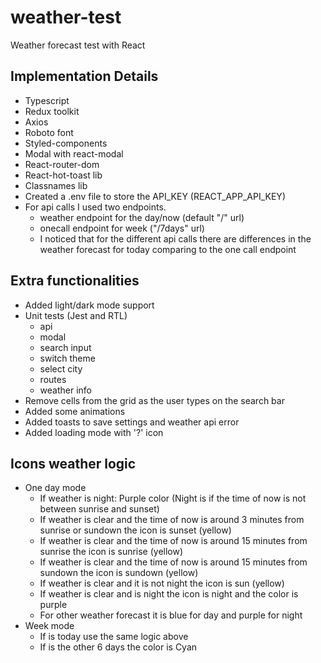 # weather-test

Weather forecast test with React

## Implementation Details

- Typescript
- Redux toolkit
- Axios
- Roboto font
- Styled-components
- Modal with react-modal
- React-router-dom
- React-hot-toast lib
- Classnames lib
- Created a .env file to store the API_KEY (REACT_APP_API_KEY)
- For api calls I used two endpoints.
  - weather endpoint for the day/now (default "/" url)
  - onecall endpoint for week ("/7days" url)
  - I noticed that for the different api calls there are differences in the weather forecast for today comparing to the one call endpoint

## Extra functionalities

- Added light/dark mode support
- Unit tests (Jest and RTL)
  - api
  - modal
  - search input
  - switch theme
  - select city
  - routes
  - weather info
- Remove cells from the grid as the user types on the search bar
- Added some animations
- Added toasts to save settings and weather api error
- Added loading mode with '?' icon

## Icons weather logic

- One day mode
  - If weather is night: Purple color (Night is if the time of now is not between sunrise and sunset)
  - If weather is clear and the time of now is around 3 minutes from sunrise or sundown the icon is sunset (yellow)
  - If weather is clear and the time of now is around 15 minutes from sunrise the icon is sunrise (yellow)
  - If weather is clear and the time of now is around 15 minutes from sundown the icon is sundown (yellow)
  - If weather is clear and it is not night the icon is sun (yellow)
  - If weather is clear and is night the icon is night and the color is purple
  - For other weather forecast it is blue for day and purple for night
- Week mode
  - If is today use the same logic above
  - If is the other 6 days the color is Cyan
